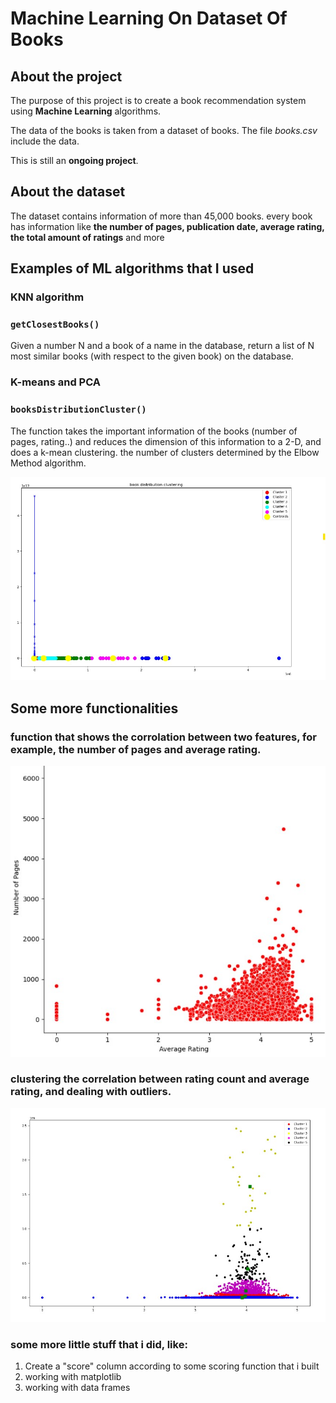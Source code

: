 # Machine Learning On Dataset Of Books

## About the project

The purpose of this project is to create a book recommendation system
using **Machine Learning** algorithms.

The data of the books is taken from a dataset of books. The file *books.csv* include the data.

This is still an **ongoing project**.

## About the dataset

The dataset contains information of more than 45,000 books. every book has information like **the number of pages, publication date, average rating,
the total amount of ratings** and more

## Examples of ML algorithms that I used

### KNN algorithm
### `getClosestBooks()`
Given a number N and a book of a name in the database,
                       return a list of N most similar books (with respect to the given book) on the database.

### K-means and PCA
### `booksDistributionCluster()`
The function takes the important information of the books (number of pages, rating..) and reduces the dimension of this
information to a 2-D, and does a k-mean clustering. the number of clusters determined by 
the Elbow Method algorithm.

![kmean-pca](kmean-pca.jpg)

## Some more functionalities

### function that shows the corrolation between two features, for example, the number of pages and average rating.

![pageNrating](pageNrating.jpg)

### clustering the correlation between rating count and average rating, and dealing with outliers.

![outliers](outliers.jpg)

### some more little stuff that i did, like:

1) Create a "score" column according to some scoring function that i built
2) working with matplotlib
3) working with data frames


